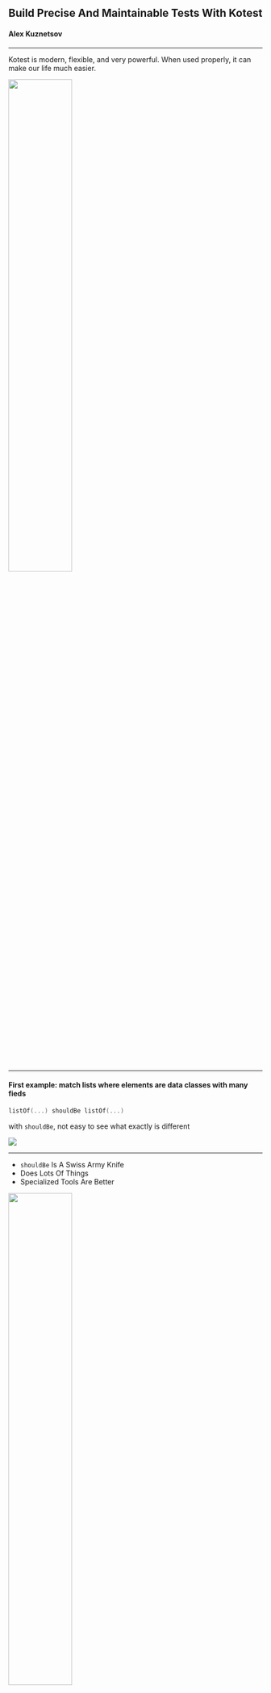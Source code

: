 ## Build Precise And Maintainable Tests With Kotest

#### Alex Kuznetsov

---

Kotest is modern, flexible, and very powerful. When used properly, it can make our life much easier.

<img src="many-tools.png" height="50%" width="50%"/>

---

#### First example: match lists where elements are data classes with many fieds

```kotlin
listOf(...) shouldBe listOf(...)
```
with `shouldBe`, not easy to see what exactly is different

<img src="match-lists0.png" />

---

* `shouldBe` Is A Swiss Army Knife
* Does Lots Of Things
* Specialized Tools Are Better

<img src="swiss-army-knife.png" height="50%" width="50%"/>

---

### It's a common problem
#### Let's do something about it

I am not a visionary. I'm an engineer. I'm happy with the people who are wandering around looking at the stars but I am looking at the ground and I want to fix the pothole before I fall in.

Linus Torvalds

---

## We've built a better Matcher

<img src="match-ordered-lists0.png" />

---

## Match Two Slices

<img src="match-two-slices.png" />

---

##### Lessons learned:

* Kotest is designed and built by a committee
* Not very consistent, both inside and outside
* But it's a committee of us practitioners 
* 377 contributors, 4.5K stars on GitHub
* If you have a problem, maybe kotest already has a solution

---

Let's return to matching collections - kotest has much more to offer.

---

Example of specific assertion: when order does not matter

<img src="match-lists-ignoring-order.png">

---

If kotest cannot find a match, will search for similar elements

<img src="match-unordered-collections.png"  height="75%" width="75%"/>

---

How to match ordered collections if order is not completely predictable - don't be too specific

<img src="nonDeterministicOrder.png" />

---

How to be not too specific when we match numbers

---

`BigDecimal` and scale - be specific enough, but not too much

test end result, not how it was computed

<img src="BigDecimalScale.png" />

---

Double Numbers Are Not Precise - be specific enough, but not too much

<img src="doubleNotPrecise.png" />

---

Let's refactor a test to be more specific and less fragile

---

## Matching JSON - Naive Test

Fragile: order of keys in JSON is not guaranteed

```kotlin
toPayload(myInstance) shouldBe 
        """{"destination":"01234","send_to":"Jane Doe"}"""
```

---

the order of fields in JSON should not matter
<br/>
but this test fails:

```kotlin
"""{"destination":"01234","send_to":"Jane Doe"}""" shouldBe 
        """{"send_to":"Jane Doe","destination":"01234"}"""
```

---

## `shouldEqualJson` is Specialized, More Robust

```kotlin
"""{
    "destination":"01234",
    "send_to":"Jane Doe"
    }
    """ shouldEqualJson 
        """{"send_to":"Jane Doe","destination":"01234"}"""
```

---


## `shouldEqualJson` is Specialized, More Robust, but

if we add a new field to the object being serialized, the test will fail:

```kotlin

toPayload(
    MyPackage("01234", "Jane Doe", weight=2.34)
) shouldEqualJson 
        """{"send_to":"Jane Doe","destination":"01234"}"""
```

---

## why do we even need this test? what exactly are we verifying?

We use a very common library to serialize objects to JSON. 
<br/>
<br/>
We should not be testing that library.

---

## The need to unit test json 
Passing Around Zip Codes

```kotlin
data class ZipCode(
    val zip: String
) {
    public constructor(...) {
        //custom initialization logic
    }
    init {
        //validation
    }
}
// val destination: ZipCode should serialize to JSON 
// as "destination":"01234"
// not as "destination":{"zip":"1234"}
```

---

- We are testing if our custom serializer is properly plugged in
- use the right tool - `shouldContainJsonKeyValue`

```kotlin
val package = MyPackage(
    destination = ZipCode(1234), 
    sendTo = "Jane Doe",
    weight = 2.34,
)
val actual = createPayload(package)
        
actual.shouldContainJsonKeyValue("destination", "01234") 
```
---

## Test One Specific Thing, Not The Whole Context

* tests will be precise and maintainable.
* but is can be more effort to write them.
* so it might or might not be worth it.
* not a blanket recommendation

---

How to be more precise when matching data classes:

* Ignore timestamps, identities, UUIDs, etc.
* need detailed description of what exactly is different

---

How To Match Data Classes

<img src="compareByFields.png" height="40%" width="40%"/>

---

How To Match Only Some Fields

<img src="excludeFields.png"  height="70%" width="70%"/>

---

 `assertSoftly`
<br/>
<br/>

```kotlin
assertSoftly {
    actual.color shouldBe "red"
    actual.taste shouldBe "sweet"
}
```

---

Let's talk more about tests that are easy to maintain.
<br/>
<br/>
When a change to code causes too many changes to tests, this may be a code smell.
<br/>
<br/>
We might need to refactor the code.

---

Tests can be fragile because tight coupling in code being tested

<img src="fragile-design.png"  height="75%" width="75%"/>

---

Add an irrelevant field, need to update test

<img src="add-field-to-test.png"  height="75%" width="75%"/>

---

Use exemplar instance and `copy`

<img src="use-exemplar-instance.png"  height="75%" width="75%"/>

---

`canContain` should depend only on dimensions of the box and the element

<img src="pan-in-box.png"  height="50%" width="50%"/>

---

so let's refactor our code

<img src="simpler-with-interface.png"  height="75%" width="75%"/>

---

writing self-explanatory durable tests

---

Let's test upserting some data into a table


| name | before upsert | after upsert |
|------|---------------|----------------|
| apple| green         | green         |
| banana| yellow        | green         |
| cherry| -             | red           |

---

validate everything, not self-documenting

```kotlin
// insert test data:
// Fruit("apple", "green"),
// Fruit("banana", "yellow"),

dao.upsert(listOf(
    Fruit("banana", "green"),
    Fruit("cherry", "red"),
))

dao.getAll() shouldContainExactlyInAnyOrder listOf(
    Fruit("banana", "green"),
    Fruit("cherry", "red"),
    Fruit("apple", "green"),
)
```
It might be good enough already, but if not...

---

If, and only if, we need four more readable tests

```kotlin
val actual = dao.getAll()

withClue("should have rowToKeepAsIs") {
    actual shouldContain(rowToKeepAsIs)
}
withClue("should have rowToUpdate") {
    actual shouldContain(rowToUpdate)
}
withClue("should have rowToInsert") {
    actual shouldContain(rowToInsert)
}
withClue("should not contain any other rows") {
    actual shouldContainExactlyInAnyOrder listOf(
        rowToKeepAsIs, rowToUpdate, rowToInsert
    )
}
```

---

#### Flaky tests because race conditions

- If something is 
  - shared
  - mutable
- then we can have race conditions  

---

Mocking static methods can cause race conditions or break other tests, such as:

```kotlin
mockkStatic(LocalDateTime::class)
val localTime = LocalDateTime.of(2022, 4, 27, 12, 34, 56)
every { LocalDateTime.now(any<Clock>()) } returns localTime
```

while code on another thread is using 
```kotlin
LocalDateTime.now()
```

---

When we mock a static function, we mutate JVM. And when we run tests in parallel, we share that mutable resource.
* either do not mutate
* or do not share, run consecutively

---

#### Do not mutate shared resource

Even though Kotest has tools to deal with this problem, we should consider designing it away:
```kotlin
class WallClockWrapper(
    fun now() = LocalDateTime.now()
)
```
This is a regular class, which we can inject into services, pass into functions, and easily mock. And we don't need to share that mock.

---

#### run consecutively

```kotlin
@DoNotParallelize
class MyTest: StringSpec() {
    // do mockkStatic
}
```
---

Sometimes we must use @DoNotParallelize

```kotlin
@DoNotParallelize
class TestUsingItemsTable: StringSpec() {
    // setup/teardown test data in items table
}

@DoNotParallelize
class AnotherTestUsingItemsTable: StringSpec() {
    // setup/teardown test data in orders and items tables
}
```

---

Thank you!
<br/>
<br/>
Questions?